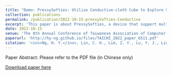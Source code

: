 ```yaml
---
title: "Demo: PressySofties: Utilize Conductive-cloth Cube to Explore Squeeze Interaction among Multi-users (Demo: PressySofties:利用電容式布方塊來探索多人擠壓互動)"
collection: publications
permalink: /publication/2022-10-15-pressySofties-Conductive
excerpt: 'This paper is about PressySofties, a device that support multi-user squeeze interaction by conductive material.'
date: 2022-10-15
venue: 'The 8th Annual Conference of Taiwanese Association of Computer-Human Interaction (TAICHI)'
paperurl: 'http://hy-ng.github.io/files/TAICHI_2022_paper_6511.pdf'
citation: '<ins>Ng, H. Y.</ins>, Lin, C. H., Lim, Z. Y., Lu, Y. J., Lin, C. Y. & Han, P. H. (2022, October). Demo: PressySofties: Utilize Conductive-cloth Cube to Explore Squeeze Interaction among Multi-users. In <i>The 8th Annual Conference of Taiwan Association of Computer-Human Interaction (TAICHI 2022)</i>.'
---
```

Paper Abstract:
Please refer to the PDF file (in Chinese only)

[Download paper here](http://hy-ng.github.io/files/TAICHI_2022_paper_6511.pdf)
